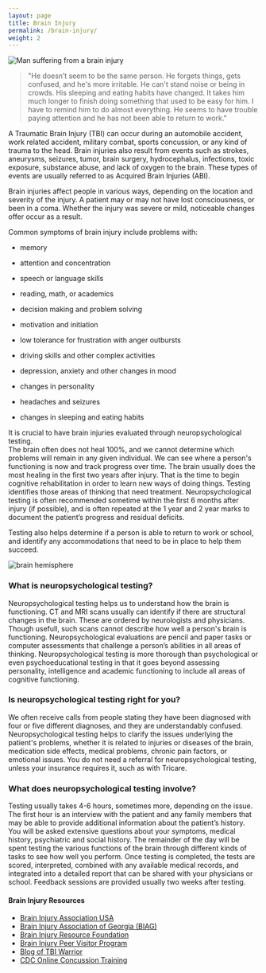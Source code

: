```yaml
---
layout: page
title: Brain Injury
permalink: /brain-injury/
weight: 2
---
```


![Man suffering from a brain injury](../images/brain-injury-man.png)



>"He doesn’t seem to be the same person. He forgets things, gets confused, 
>and he's more irritable. He can't stand noise or being in crowds.
>His sleeping and eating habits have changed. It takes him much
>longer to finish doing something that used to be easy for him. 
>I have to remind him to do almost everything. He seems to have trouble 
>paying attention and he has not been able to return to work."

A Traumatic Brain Injury (TBI) can occur during an automobile accident, work related accident, 
military combat, sports concussion, or any kind of trauma to the head. 
Brain injuries also result from events such as strokes, aneurysms, seizures, tumor,
brain surgery, hydrocephalus, infections, toxic exposure, substance abuse, and lack of oxygen to the brain. 
These types of events are usually referred to as Acquired Brain Injuries (ABI).

Brain injuries affect people in various ways, depending on the location and severity of the injury. 
A patient may or may not have lost consciousness, or been in a coma. Whether the injury was severe 
or mild, noticeable changes offer occur as a result. 

Common symptoms of brain injury include problems with:

* memory

* attention and concentration

* speech or language skills 

* reading, math, or academics 

* decision making and problem solving 

* motivation and initiation

* low tolerance for frustration with anger outbursts

* driving skills and other complex activities

* depression, anxiety and other changes in mood 

* changes in personality

* headaches and seizures

* changes in sleeping and eating habits

It is crucial to have brain injuries evaluated through neuropsychological testing.   
The brain often does not heal 100%, and we cannot determine which problems will 
remain in any given individual. We can see where a person's functioning is now and 
track progress over time. The brain usually does the most healing in the first two 
years after injury. That is the time to begin cognitive rehabilitation in order to 
learn new ways of doing things. Testing identifies those areas of thinking that need treatment. 
Neuropsychological testing is often recommended sometime within the first 6 months after 
injury (if possible), and is often repeated at the 1 year and 2 year marks to document 
the patient’s progress and residual deficits.

Testing also helps determine if a person is able to return to work or school, and identify any 
accommodations that need to be in place to help them succeed. 

![brain hemisphere](../images/brain-hemispheres.jpg)

### What is neuropsychological testing?

Neuropsychological testing helps us to understand how the brain is functioning. 
CT and MRI scans usually can identify if there are structural changes in the brain. 
These are ordered by neurologists and physicians. Though usefull, such scans cannot 
describe how well a person's brain is functioning. Neuropsychological evaluations are 
pencil and paper tasks or computer assessments that challenge a person’s abilities in 
all areas of thinking. Neuropsychological testing is more thorough than 
psychological or even psychoeducational testing in that it goes beyond assessing personality, 
intelligence and academic functioning to include all areas of cognitive functioning.

### Is neuropsychological testing right for you?

We often receive calls from people stating they have been diagnosed with four or five 
different diagnoses, and they are understandably confused. Neuropsychological testing 
helps to clarify the issues underlying the patient's problems, whether it is related to injuries 
or diseases of the brain, medication side effects, medical problems, chronic pain factors, or 
emotional issues. You do not need a referral for neuropsychological testing, 
unless your insurance requires it, such as with Tricare. 

### What does neuropsychological testing involve?

Testing usually takes 4-6 hours, sometimes more, depending on the issue. The first hour 
is an interview with the patient and any family  members that may be able to provide additional 
information about the patient’s history. You will be asked extensive questions about your symptoms, 
medical history, psychiatric and social history. The remainder of the day will be spent testing 
the various functions of the brain through different kinds of tasks to see how well you perform. 
Once testing is completed, the tests are scored, interpreted, combined with any available medical 
records, and integrated into a detailed report that can be shared with your physicians or school. 
Feedback sessions are provided usually two weeks after testing.

#### Brain Injury Resources
* [Brain Injury Association USA](http://www.biausa.org)
* [Brain Injury Association of Georgia (BIAG)](http://www.braininjurygeorgia.org)
* [Brain Injury Resource Foundation](http://www.birf.info)
* [Brain Injury Peer Visitor Program](http://www.braininjurypeervisitor.org)
* [Blog of TBI Warrior](http://www.tbiwarriors.blogspot.com/)
* [CDC Online Concussion Training](http://www.cdc.gov/headsup/youthsports/training/index.html)
